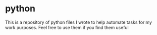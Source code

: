 # python
This is a repository of python files I wrote to help automate tasks for my work purposes.
Feel free to use them if you find them useful
